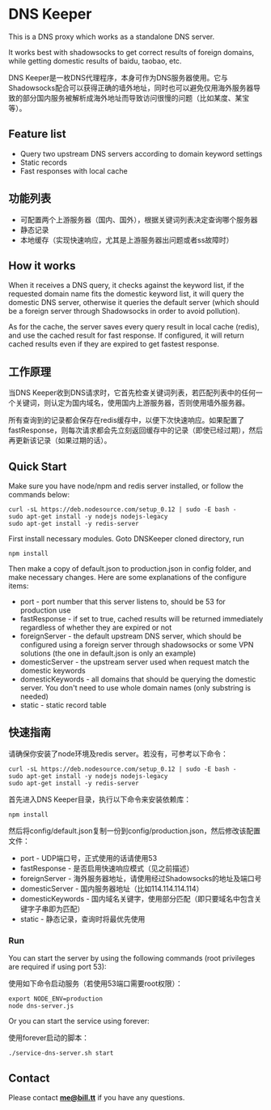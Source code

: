 # DNS Keeper
This is a DNS proxy which works as a standalone DNS server.

It works best with shadowsocks to get correct results of foreign domains, while getting domestic results of baidu, taobao, etc.

DNS Keeper是一枚DNS代理程序，本身可作为DNS服务器使用。它与Shadowsocks配合可以获得正确的墙外地址，同时也可以避免仅用海外服务器导致的部分国内服务被解析成海外地址而导致访问很慢的问题（比如某度、某宝等）。

## Feature list
* Query two upstream DNS servers according to domain keyword settings
* Static records
* Fast responses with local cache

## 功能列表
* 可配置两个上游服务器（国内、国外），根据关键词列表决定查询哪个服务器
* 静态记录
* 本地缓存（实现快速响应，尤其是上游服务器出问题或者ss故障时）

## How it works
When it receives a DNS query, it checks against the keyword list, if the requested domain name fits the domestic keyword list, it will query the domestic DNS server, otherwise it queries the default server (which should be a foreign server through Shadowsocks in order to avoid pollution).

As for the cache, the server saves every query result in local cache (redis), and use the cached result for fast response. If configured, it will return cached results even if they are expired to get fastest response.

## 工作原理
当DNS Keeper收到DNS请求时，它首先检查关键词列表，若匹配列表中的任何一个关键词，则认定为国内域名，使用国内上游服务器，否则使用墙外服务器。

所有查询到的记录都会保存在redis缓存中，以便下次快速响应。如果配置了fastResponse，则每次请求都会先立刻返回缓存中的记录（即使已经过期），然后再更新该记录（如果过期的话）。

## Quick Start
Make sure you have node/npm and redis server installed, or follow the commands below:

```
curl -sL https://deb.nodesource.com/setup_0.12 | sudo -E bash -
sudo apt-get install -y nodejs nodejs-legacy
sudo apt-get install -y redis-server
```

First install necessary modules. Goto DNSKeeper cloned directory, run

```
npm install
```

Then make a copy of default.json to production.json in config folder, and make necessary changes. Here are some explanations of the configure items:

* port - port number that this server listens to, should be 53 for production use
* fastResponse - if set to true, cached results will be returned immediately regardless of whether they are expired or not
* foreignServer - the default upstream DNS server, which should be configured using a foreign server through shadowsocks or some VPN solutions (the one in default.json is only an example)
* domesticServer - the upstream server used when request match the domestic keywords
* domesticKeywords - all domains that should be querying the domestic server. You don't need to use whole domain names (only substring is needed)
* static - static record table

## 快速指南
请确保你安装了node环境及redis server。若没有，可参考以下命令：

```
curl -sL https://deb.nodesource.com/setup_0.12 | sudo -E bash -
sudo apt-get install -y nodejs nodejs-legacy
sudo apt-get install -y redis-server
```

首先进入DNS Keeper目录，执行以下命令来安装依赖库：

```
npm install
```

然后将config/default.json复制一份到config/production.json，然后修改该配置文件：

* port - UDP端口号，正式使用的话请使用53
* fastResponse - 是否启用快速响应模式（见之前描述）
* foreignServer - 海外服务器地址，请使用经过Shadowsocks的地址及端口号
* domesticServer - 国内服务器地址（比如114.114.114.114）
* domesticKeywords - 国内域名关键字，使用部分匹配（即只要域名中包含关键字子串即为匹配）
* static - 静态记录，查询时将最优先使用

### Run
You can start the server by using the following commands (root privileges are required if using port 53):

使用如下命令启动服务（若使用53端口需要root权限）：

```
export NODE_ENV=production
node dns-server.js
```

Or you can start the service using forever:

使用forever启动的脚本：

```
./service-dns-server.sh start
```

## Contact

Please contact <b>me@bill.tt</b> if you have any questions.